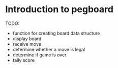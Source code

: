 # Introduction to pegboard

TODO: 
* function for creating board data structure
* display board
* receive move
* determine whether a move is legal
* determine if game is over
* tally score
